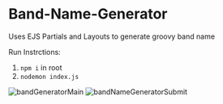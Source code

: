 # Band-Name-Generator
Uses EJS Partials and Layouts to generate groovy band name

Run Instrctions:
1) `npm i` in root
2) `nodemon index.js`


![bandGeneratorMain](https://github.com/user-attachments/assets/042e81c1-762f-47b5-bb44-37596d54eba6)
![bandNameGeneratorSubmit](https://github.com/user-attachments/assets/0b122df4-8c70-46d9-9ff2-edd942bdade5)
